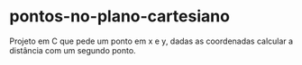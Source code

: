 # pontos-no-plano-cartesiano
Projeto em C que pede um ponto em x e y, dadas as coordenadas calcular a distância com um segundo ponto.
